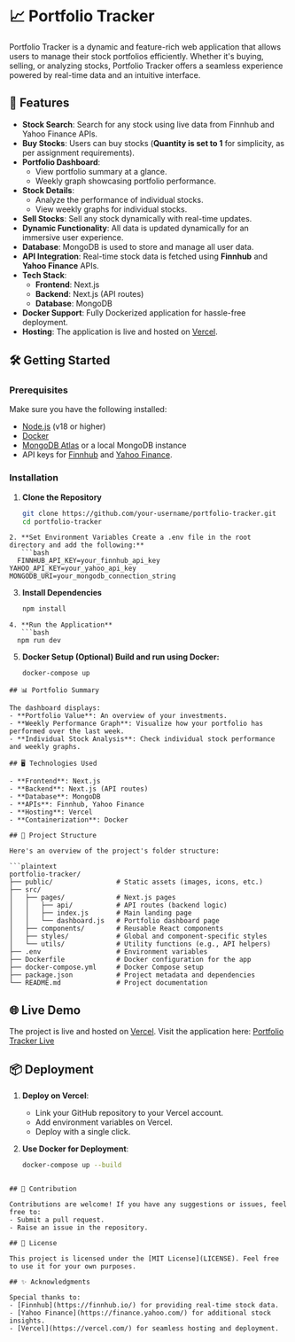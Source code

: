 # 📈 Portfolio Tracker

Portfolio Tracker is a dynamic and feature-rich web application that allows users to manage their stock portfolios efficiently. Whether it's buying, selling, or analyzing stocks, Portfolio Tracker offers a seamless experience powered by real-time data and an intuitive interface.

## 🚀 Features

- **Stock Search**: Search for any stock using live data from Finnhub and Yahoo Finance APIs.
- **Buy Stocks**: Users can buy stocks (**Quantity is set to 1** for simplicity, as per assignment requirements).
- **Portfolio Dashboard**:
  - View portfolio summary at a glance.
  - Weekly graph showcasing portfolio performance.
- **Stock Details**:
  - Analyze the performance of individual stocks.
  - View weekly graphs for individual stocks.
- **Sell Stocks**: Sell any stock dynamically with real-time updates.
- **Dynamic Functionality**: All data is updated dynamically for an immersive user experience.
- **Database**: MongoDB is used to store and manage all user data.
- **API Integration**: Real-time stock data is fetched using **Finnhub** and **Yahoo Finance** APIs.
- **Tech Stack**:
  - **Frontend**: Next.js
  - **Backend**: Next.js (API routes)
  - **Database**: MongoDB
- **Docker Support**: Fully Dockerized application for hassle-free deployment.
- **Hosting**: The application is live and hosted on [Vercel](https://vercel.com).

## 🛠️ Getting Started

### Prerequisites

Make sure you have the following installed:

- [Node.js](https://nodejs.org/) (v18 or higher)
- [Docker](https://www.docker.com/)
- [MongoDB Atlas](https://www.mongodb.com/atlas) or a local MongoDB instance
- API keys for [Finnhub](https://finnhub.io/) and [Yahoo Finance](https://finance.yahoo.com/).

### Installation

1. **Clone the Repository**
   ```bash
   git clone https://github.com/your-username/portfolio-tracker.git
   cd portfolio-tracker
   ```

````
2. **Set Environment Variables Create a .env file in the root directory and add the following:**
   ```bash
  FINNHUB_API_KEY=your_finnhub_api_key
YAHOO_API_KEY=your_yahoo_api_key
MONGODB_URI=your_mongodb_connection_string

````

3. **Install Dependencies**
   ```bash
   npm install
   ```

````
4. **Run the Application**
   ```bash
  npm run dev

````

5. **Docker Setup (Optional) Build and run using Docker:**
   ```bash
   docker-compose up
   ```

````
## 📊 Portfolio Summary

The dashboard displays:
- **Portfolio Value**: An overview of your investments.
- **Weekly Performance Graph**: Visualize how your portfolio has performed over the last week.
- **Individual Stock Analysis**: Check individual stock performance and weekly graphs.

## 🖥️ Technologies Used

- **Frontend**: Next.js
- **Backend**: Next.js (API routes)
- **Database**: MongoDB
- **APIs**: Finnhub, Yahoo Finance
- **Hosting**: Vercel
- **Containerization**: Docker

## 📂 Project Structure

Here's an overview of the project's folder structure:

```plaintext
portfolio-tracker/
├── public/                # Static assets (images, icons, etc.)
├── src/
│   ├── pages/             # Next.js pages
│   │   ├── api/           # API routes (backend logic)
│   │   ├── index.js       # Main landing page
│   │   └── dashboard.js   # Portfolio dashboard page
│   ├── components/        # Reusable React components
│   ├── styles/            # Global and component-specific styles
│   └── utils/             # Utility functions (e.g., API helpers)
├── .env                   # Environment variables
├── Dockerfile             # Docker configuration for the app
├── docker-compose.yml     # Docker Compose setup
├── package.json           # Project metadata and dependencies
└── README.md              # Project documentation
````

## 🌐 Live Demo

The project is live and hosted on [Vercel](https://vercel.com). Visit the application here: [Portfolio Tracker Live](https://sasta-portfolio-tracker.vercel.app/)

## 📦 Deployment

1. **Deploy on Vercel**:

   - Link your GitHub repository to your Vercel account.
   - Add environment variables on Vercel.
   - Deploy with a single click.

2. **Use Docker for Deployment**:
   ```bash
   docker-compose up --build
   ```

```

## 🤝 Contribution

Contributions are welcome! If you have any suggestions or issues, feel free to:
- Submit a pull request.
- Raise an issue in the repository.

## 📜 License

This project is licensed under the [MIT License](LICENSE). Feel free to use it for your own purposes.

## ✨ Acknowledgments

Special thanks to:
- [Finnhub](https://finnhub.io/) for providing real-time stock data.
- [Yahoo Finance](https://finance.yahoo.com/) for additional stock insights.
- [Vercel](https://vercel.com/) for seamless hosting and deployment.
```
